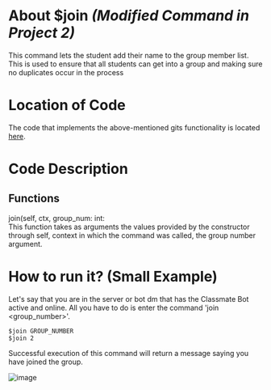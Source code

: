 # About $join _(Modified Command in Project 2)_
This command lets the student add their name to the group member list. This is used to ensure that all students can get into a group and making sure no duplicates occur in the process

# Location of Code
The code that implements the above-mentioned gits functionality is located [here](https://github.com/lyonva/ClassMateBot/blob/main/cogs/groups.py).

# Code Description
## Functions
join(self, ctx, group_num: int: <br>
This function takes as arguments the values provided by the constructor through self, context in which the command was called, the group number argument.

# How to run it? (Small Example)
Let's say that you are in the server or bot dm that has the Classmate Bot active and online. All you have to do is 
enter the command 'join <group_number>'.
```
$join GROUP_NUMBER
$join 2
```
Successful execution of this command will return a message saying you have joined the group.

![image](https://user-images.githubusercontent.com/32313919/140244316-7fac7ce4-32a7-444d-b8cf-b3b8b2d2dea1.png)